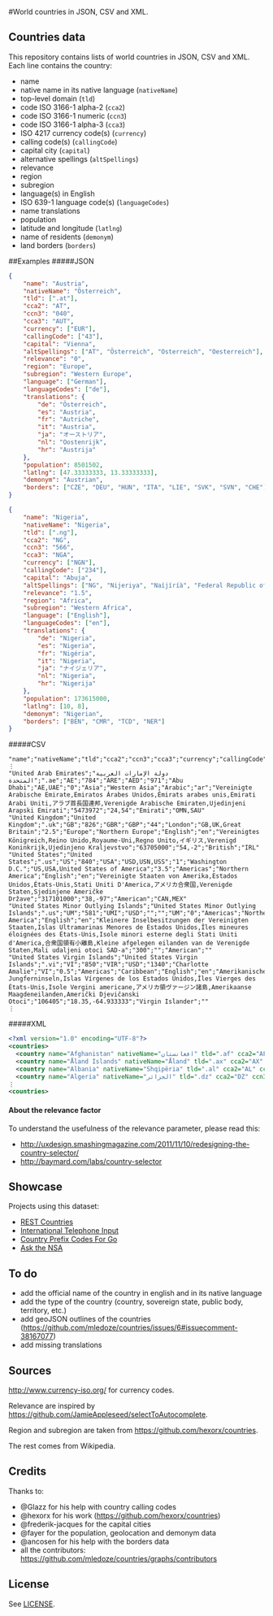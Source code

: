 #World countries in JSON, CSV and XML.
## Countries data
This repository contains lists of world countries in JSON, CSV and XML. Each line contains the country:

 - name
 - native name in its native language (`nativeName`)
 - top-level domain (`tld`)
 - code ISO 3166-1 alpha-2 (`cca2`)
 - code ISO 3166-1 numeric (`ccn3`)
 - code ISO 3166-1 alpha-3 (`cca3`)
 - ISO 4217 currency code(s) (`currency`)
 - calling code(s) (`callingCode`)
 - capital city (`capital`)
 - alternative spellings (`altSpellings`)
 - relevance
 - region
 - subregion
 - language(s) in English
 - ISO 639-1 language code(s) (`languageCodes`)
 - name translations
 - population
 - latitude and longitude (`latlng`)
 - name of residents (`demonym`)
 - land borders (`borders`)

##Examples
#####JSON
```json
{
	"name": "Austria",
	"nativeName": "Österreich",
	"tld": [".at"],
	"cca2": "AT",
	"ccn3": "040",
	"cca3": "AUT",
	"currency": ["EUR"],
	"callingCode": ["43"],
	"capital": "Vienna",
	"altSpellings": ["AT", "Österreich", "Osterreich", "Oesterreich"],
	"relevance": "0",
	"region": "Europe",
	"subregion": "Western Europe",
	"language": ["German"],
	"languageCodes": ["de"],
	"translations": {
		"de": "Österreich",
		"es": "Austria",
		"fr": "Autriche",
		"it": "Austria",
		"ja": "オーストリア",
		"nl": "Oostenrijk",
		"hr": "Austrija"
	},
	"population": 8501502,
	"latlng": [47.33333333, 13.33333333],
	"demonym": "Austrian",
	"borders": ["CZE", "DEU", "HUN", "ITA", "LIE", "SVK", "SVN", "CHE"]
}

{
	"name": "Nigeria",
	"nativeName": "Nigeria",
	"tld": [".ng"],
	"cca2": "NG",
	"ccn3": "566",
	"cca3": "NGA",
	"currency": ["NGN"],
	"callingCode": ["234"],
	"capital": "Abuja",
	"altSpellings": ["NG", "Nijeriya", "Naíjíríà", "Federal Republic of Nigeria"],
	"relevance": "1.5",
	"region": "Africa",
	"subregion": "Western Africa",
	"language": ["English"],
	"languageCodes": ["en"],
	"translations": {
		"de": "Nigeria",
		"es": "Nigeria",
		"fr": "Nigéria",
		"it": "Nigeria",
		"ja": "ナイジェリア",
		"nl": "Nigeria",
		"hr": "Nigerija"
	},
	"population": 173615000,
	"latlng": [10, 8],
	"demonym": "Nigerian",
	"borders": ["BEN", "CMR", "TCD", "NER"]
}
```

#####CSV
```csv
"name";"nativeName";"tld";"cca2";"ccn3";"cca3";"currency";"callingCode";"capital";"altSpellings";"relevance";"region";"subregion";"language";"languageCodes";"translations";"population";"latlng";"demonym";"borders"
⋮
"United Arab Emirates";"دولة الإمارات العربية المتحدة";".ae";"AE";"784";"ARE";"AED";"971";"Abu Dhabi";"AE,UAE";"0";"Asia";"Western Asia";"Arabic";"ar";"Vereinigte Arabische Emirate,Emiratos Árabes Unidos,Émirats arabes unis,Emirati Arabi Uniti,アラブ首長国連邦,Verenigde Arabische Emiraten,Ujedinjeni Arapski Emirati";"5473972";"24,54";"Emirati";"OMN,SAU"
"United Kingdom";"United Kingdom";".uk";"GB";"826";"GBR";"GBP";"44";"London";"GB,UK,Great Britain";"2.5";"Europe";"Northern Europe";"English";"en";"Vereinigtes Königreich,Reino Unido,Royaume-Uni,Regno Unito,イギリス,Verenigd Koninkrijk,Ujedinjeno Kraljevstvo";"63705000";"54,-2";"British";"IRL"
"United States";"United States";".us";"US";"840";"USA";"USD,USN,USS";"1";"Washington D.C.";"US,USA,United States of America";"3.5";"Americas";"Northern America";"English";"en";"Vereinigte Staaten von Amerika,Estados Unidos,États-Unis,Stati Uniti D'America,アメリカ合衆国,Verenigde Staten,Sjedinjene Američke Države";"317101000";"38,-97";"American";"CAN,MEX"
"United States Minor Outlying Islands";"United States Minor Outlying Islands";".us";"UM";"581";"UMI";"USD";"";"";"UM";"0";"Americas";"Northern America";"English";"en";"Kleinere Inselbesitzungen der Vereinigten Staaten,Islas Ultramarinas Menores de Estados Unidos,Îles mineures éloignées des États-Unis,Isole minori esterne degli Stati Uniti d'America,合衆国領有小離島,Kleine afgelegen eilanden van de Verenigde Staten,Mali udaljeni otoci SAD-a";"300";"";"American";""
"United States Virgin Islands";"United States Virgin Islands";".vi";"VI";"850";"VIR";"USD";"1340";"Charlotte Amalie";"VI";"0.5";"Americas";"Caribbean";"English";"en";"Amerikanische Jungferninseln,Islas Vírgenes de los Estados Unidos,Îles Vierges des États-Unis,Isole Vergini americane,アメリカ領ヴァージン諸島,Amerikaanse Maagdeneilanden,Američki Djevičanski Otoci";"106405";"18.35,-64.933333";"Virgin Islander";""
⋮
```

#####XML
```xml
<?xml version="1.0" encoding="UTF-8"?>
<countries>
  <country name="Afghanistan" nativeName="افغانستان" tld=".af" cca2="AF" ccn3="004" cca3="AFG" currency="AFN" callingCode="93" capital="Kabul" altSpellings="AF,Afġānistān" relevance="0" region="Asia" subregion="Southern Asia" language="Pashto,Dari" languageCodes="ps,uz,tk" translations="Affganistan,Afghanistan,Afganistán,Afghanistan,Afghanistan,アフガニスタン,Afghanistan,Afganistan" population="25500100" latlng="33,65" demonym="Afghan" borders="IRN,PAK,TKM,UZB,TJK,CHN"/>
  <country name="Åland Islands" nativeName="Åland" tld=".ax" cca2="AX" ccn3="248" cca3="ALA" currency="EUR" callingCode="358" capital="Mariehamn" altSpellings="AX,Aaland,Aland,Ahvenanmaa" relevance="0" region="Europe" subregion="Northern Europe" language="Swedish" languageCodes="sv" translations="Åland,Alandia,Åland,Isole Aland,オーランド諸島,Ålandeilanden,Ålandski otoci" population="28502" latlng="60.116667,19.9" demonym="Ålandish" borders=""/>
  <country name="Albania" nativeName="Shqipëria" tld=".al" cca2="AL" ccn3="008" cca3="ALB" currency="ALL" callingCode="355" capital="Tirana" altSpellings="AL,Shqipëri,Shqipëria,Shqipnia" relevance="0" region="Europe" subregion="Southern Europe" language="Albanian" languageCodes="sq" translations="Albania,Albanien,Albania,Albanie,Albania,アルバニア,Albanië,Albanija" population="2821977" latlng="41,20" demonym="Albanian" borders="MNE,GRC,MKD,KOS"/>
  <country name="Algeria" nativeName="الجزائر" tld=".dz" cca2="DZ" ccn3="012" cca3="DZA" currency="DZD" callingCode="213" capital="Algiers" altSpellings="DZ,Dzayer,Algérie" relevance="0" region="Africa" subregion="Northern Africa" language="Arabic" languageCodes="ar" translations="Algeria,Algerien,Argelia,Algérie,Algeria,アルジェリア,Algerije,Alžir" population="37900000" latlng="28,3" demonym="Algerian" borders="TUN,LDY,NER,ESH,MRT,MLI,MAR"/>
⋮
<countries>
```

#### About the relevance factor
To understand the usefulness of the relevance parameter, please read this:
- http://uxdesign.smashingmagazine.com/2011/11/10/redesigning-the-country-selector/
- http://baymard.com/labs/country-selector

## Showcase
Projects using this dataset:

- [REST Countries](http://restcountries.eu/)
- [International Telephone Input](http://jackocnr.com/intl-tel-input.html)
- [Country Prefix Codes For Go](https://github.com/relops/prefixes)
- [Ask the NSA](http://askthensa.com/)

## To do
 - add the official name of the country in english and in its native language
 - add the type of the country (country, sovereign state, public body, territory, etc.)
 - add geoJSON outlines of the countries (https://github.com/mledoze/countries/issues/6#issuecomment-38167077)
 - add missing translations

## Sources
http://www.currency-iso.org/ for currency codes.

Relevance are inspired by https://github.com/JamieAppleseed/selectToAutocomplete.

Region and subregion are taken from https://github.com/hexorx/countries.

The rest comes from Wikipedia.

## Credits
Thanks to:
 - @Glazz for his help with country calling codes
 - @hexorx for his work (https://github.com/hexorx/countries)
 - @frederik-jacques for the capital cities
 - @fayer for the population, geolocation and demonym data
 - @ancosen for his help with the borders data
 - all the contributors: https://github.com/mledoze/countries/graphs/contributors

## License
See [LICENSE](LICENSE).